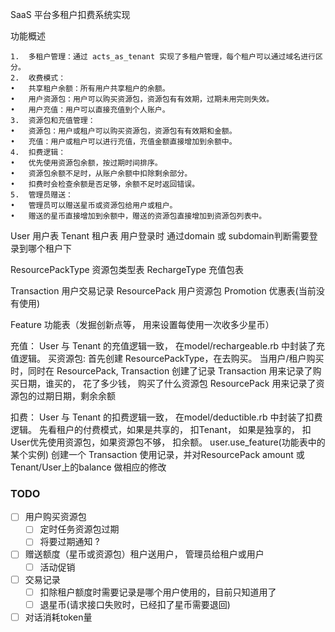 SaaS 平台多租户扣费系统实现

功能概述

	1.	多租户管理：通过 acts_as_tenant 实现了多租户管理，每个租户可以通过域名进行区分。
	2.	收费模式：
	•	共享租户余额：所有用户共享租户的余额。
	•	用户资源包：用户可以购买资源包，资源包有有效期，过期未用完则失效。
	•	用户充值：用户可以直接充值到个人账户。
	3.	资源包和充值管理：
	•	资源包：用户或租户可以购买资源包，资源包有有效期和金额。
	•	充值：用户或租户可以进行充值，充值金额直接增加到余额中。
	4.	扣费逻辑：
	•	优先使用资源包余额，按过期时间排序。
	•	资源包余额不足时，从账户余额中扣除剩余部分。
	•	扣费时会检查余额是否足够，余额不足时返回错误。
	5.	管理员赠送：
	•	管理员可以赠送星币或资源包给用户或租户。
	•	赠送的星币直接增加到余额中，赠送的资源包直接增加到资源包列表中。


User 用户表
Tenant 租户表
用户登录时 通过domain 或 subdomain判断需要登录到哪个租户下

ResourcePackType 资源包类型表
RechargeType     充值包表

Transaction      用户交易记录
ResourcePack     用户资源包
Promotion        优惠表(当前没有使用)

Feature          功能表（发掘创新点等， 用来设置每使用一次收多少星币）

充值：
  User 与 Tenant 的充值逻辑一致， 在model/rechargeable.rb 中封装了充值逻辑。
  买资源包:
    首先创建 ResourcePackType，在去购买。
    当用户/租户购买时，同时在 ResourcePack, Transaction 创建了记录
    Transaction 用来记录了购买日期，谁买的， 花了多少钱， 购买了什么资源包
    ResourcePack 用来记录了资源包的过期日期，剩余余额

扣费：
  User 与 Tenant 的扣费逻辑一致， 在model/deductible.rb 中封装了扣费逻辑。
  先看租户的付费模式，如果是共享的， 扣Tenant， 如果是独享的， 扣User优先使用资源包，如果资源包不够， 扣余额。
  user.use_feature(功能表中的某个实例)
  创建一个 Transaction 使用记录，并对ResourcePack amount 或 Tenant/User上的balance 做相应的修改



### TODO

* [ ] 用户购买资源包
    * [ ] 定时任务资源包过期
    * [ ] 将要过期通知 ?
* [ ] 赠送额度（星币或资源包）租户送用户， 管理员给租户或用户 
    * [ ] 活动促销
* [ ] 交易记录
    * [ ] 扣除租户额度时需要记录是哪个用户使用的，目前只知道用了
    * [ ] 退星币(请求接口失败时，已经扣了星币需要退回)
* [ ] 对话消耗token量